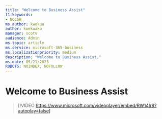 ```yaml
---
title: "Welcome to Business Assist"
f1.keywords:
- NOCSH
ms.author: kwekua
author: kwekuako
manager: scotv
audience: Admin
ms.topic: article
ms.service: microsoft-365-business
ms.localizationpriority: medium
description: "Welcome to Business Assist."
ms.date: 05/21/2023
ROBOTS: NOINDEX, NOFOLLOW
---
```


# Welcome to Business Assist

> [!VIDEO https://www.microsoft.com/videoplayer/embed/RW14Ir8?autoplay=false]
